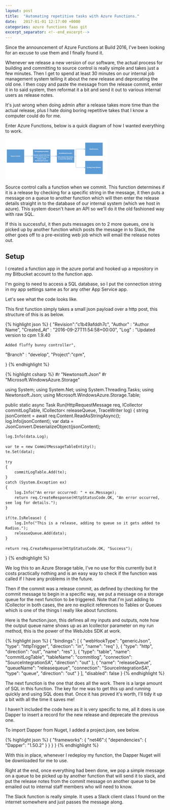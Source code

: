 ```yaml
---
layout: post
title:  "Automating repetitive tasks with Azure Functions."
date:   2017-01-01 12:17:00 +0000
categories: azure functions faas git
excerpt_separator: <!--end_excerpt-->
---
```


Since the announcement of Azure Functions at Build 2016, I've been looking for an excuse to use them and I finally found it.
<!--end_excerpt-->
Whenever we release a new version of our software, the actual process for building and committing to source control is really simple and takes just a few minutes. Then I get to spend  at least 30 minutes on our internal job management system telling it about the new release and deprecating the old one. I then copy and paste the message from the release commit, enter it in to said system, then reformat it a bit and send it out to various internal users as release notes.

It's just wrong when doing admin after a release takes more time than the actual release, plus I hate doing boring repetitive takes that I know a computer could do for me.

Enter Azure Functions, below is a quick diagram of how I wanted everything to work.

![Solution Diagram](\images\blog-funcsdiagram.png)

Source control calls a function when we commit. This function determines if it is a release by checking for a specific string in the message, it then puts a message on a queue to another function which will then enter the release details straight in to the database of our internal system (which we host in azure). This system doesn't have an API so we'll do it the old fashioned way with raw SQL.

If this is successful, it then puts messages on to 2 more queues, one is picked up by another function which posts the message in to Slack, the other goes off to a pre-existing web job which will email the release notes out.

## Setup

I created a function app in the azure portal and hooked up a repository in my Bitbucket account to the function app.

I'm going to need to access a SQL database, so I put the connection string in my app settings same as for any other App Service app.

Let's see what the code looks like.

This first function simply takes a small json payload over a http post, this structure of this is as below.

{% highlight json %}
{
    "Revision":"c1b49afddh7c",
 "Author" : "Author Name",
 "Created_At" : "2016-09-27T11:54:58+00:00",
 "Log" : "Updated version to cpm 1.9.40
    
    Added fluffy bunny controller",
 "Branch" : "develop",
    "Project":"cpm",
 
}
{% endhighlight %}

{% highlight csharp %}
#r "Newtonsoft.Json"
#r "Microsoft.WindowsAzure.Storage"

using System;
using System.Net;
using System.Threading.Tasks;
using Newtonsoft.Json;
using Microsoft.WindowsAzure.Storage.Table;

public static async Task<object> Run(HttpRequestMessage req, ICollector<CommitMessageTableEntity> commitLogTable, ICollector<<ommitMessage> releaseQueue, TraceWriter log)
{
    string jsonContent = await req.Content.ReadAsStringAsync();
    log.Info(jsonContent);
    var data = JsonConvert.DeserializeObject<CommitMessage>(jsonContent);
    
    log.Info(data.Log);
    
    var te = new CommitMessageTableEntity();
    te.Set(data);

    try
    {
        commitLogTable.Add(te);
    }
    catch (System.Exception ex)
    {
        log.Info("An error occurred: " + ex.Message);
        return req.CreateResponse(HttpStatusCode.OK, "An error occurred, see log for details.");
    }

    if(te.IsRelease) {
        log.Info("This is a release, adding to queue so it gets added to Radius.");
        releaseQueue.Add(data);
    }

    return req.CreateResponse(HttpStatusCode.OK, "Success");
}
{% endhighlight %}

We log this to an Azure Storage table, I've no use for this currently but it costs practically nothing and is an easy way to check if the function was called if I have any problems in the future.

Then if the commit was a release commit, as defined by checking for the commit message to begin in a specific way, we put a message on a storage queue for the next function to be triggered. Note that I'm just adding to ICollector in both cases, the are no explicit references to Tables or Queues which is one of the things I really like about functions.

Here is the function.json, this defines all my inputs and outputs, note how the output queue name shows up as an Icollector<string> parameter on my run method, this is the power of the WebJobs SDK at work.

{% highlight json %}
{
  "bindings": [
    {
      "webHookType": "genericJson",
      "type": "httpTrigger",
      "direction": "in",
      "name": "req"
    },
    {
      "type": "http",
      "direction": "out",
      "name": "res"
    },
    {
      "type": "table",
      "name": "commitLogTable",
      "tableName": "commitlog",
      "connection": "SourceIntegrationSA",
      "direction": "out"
    },
    {
      "name": "releaseQueue",
      "queueName": "releasequeue",
      "connection": "SourceIntegrationSA",
      "type": "queue",
      "direction": "out"
    }
  ],
  "disabled": false
}
{% endhighlight %}

The next function is the one that does all the work. There is a large amount of SQL in this function. The key for me was to get this up and running quickly and using SQL does that. Once it has proved it's worth, I'll tidy it up a bit with all the time it saves me!

I haven't included the code here as it is very specific to me, all it does is use Dapper to insert a record for the new release and deprecate the previous one.

To import Dapper from Nuget, I added a project.json, see below.

{% highlight json %}
{
  "frameworks": {
    "net46":{
      "dependencies": {
        "Dapper": "1.50.2"
      }
    }
   }
}
{% endhighlight %}

With this in place, whenever I redeploy my function, the Dapper Nuget will be downloaded for me to use.

Right at the end, once everything had been done, we pop a simple message on a queue to be picked up by another function that will send it to slack, and put the release notes from the commit message on another queue to be emailed out to internal staff members who will need to know.

The Slack function is really simple. It uses a Slack client class I found on the internet somewhere and just passes the message along.
